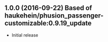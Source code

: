 ## 1.0.0 (2016-09-22) Based of haukehein/phusion_passenger-customizable:0.9.19_update

* Initial release
